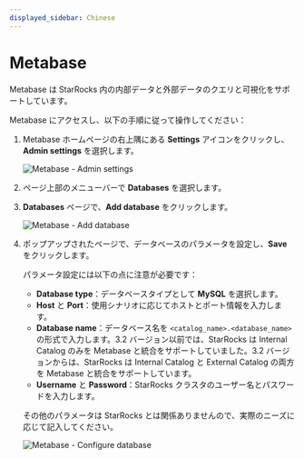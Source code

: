```yaml
---
displayed_sidebar: Chinese
---
```


# Metabase

Metabase は StarRocks 内の内部データと外部データのクエリと可視化をサポートしています。

Metabase にアクセスし、以下の手順に従って操作してください：

1. Metabase ホームページの右上隅にある **Settings** アイコンをクリックし、**Admin settings** を選択します。

   ![Metabase - Admin settings](../../assets/Metabase/Metabase_1.png)

2. ページ上部のメニューバーで **Databases** を選択します。

3. **Databases** ページで、**Add database** をクリックします。

   ![Metabase - Add database](../../assets/Metabase/Metabase_2.png)

4. ポップアップされたページで、データベースのパラメータを設定し、**Save** をクリックします。

   パラメータ設定には以下の点に注意が必要です：

   - **Database type**：データベースタイプとして **MySQL** を選択します。
   - **Host** と **Port**：使用シナリオに応じてホストとポート情報を入力します。
   - **Database name**：データベース名を `<catalog_name>.<database_name>` の形式で入力します。3.2 バージョン以前では、StarRocks は Internal Catalog のみを Metabase と統合をサポートしていました。3.2 バージョンからは、StarRocks は Internal Catalog と External Catalog の両方を Metabase と統合をサポートしています。
   - **Username** と **Password**：StarRocks クラスタのユーザー名とパスワードを入力します。

   その他のパラメータは StarRocks とは関係ありませんので、実際のニーズに応じて記入してください。

   ![Metabase - Configure database](../../assets/Metabase/Metabase_3.png)
